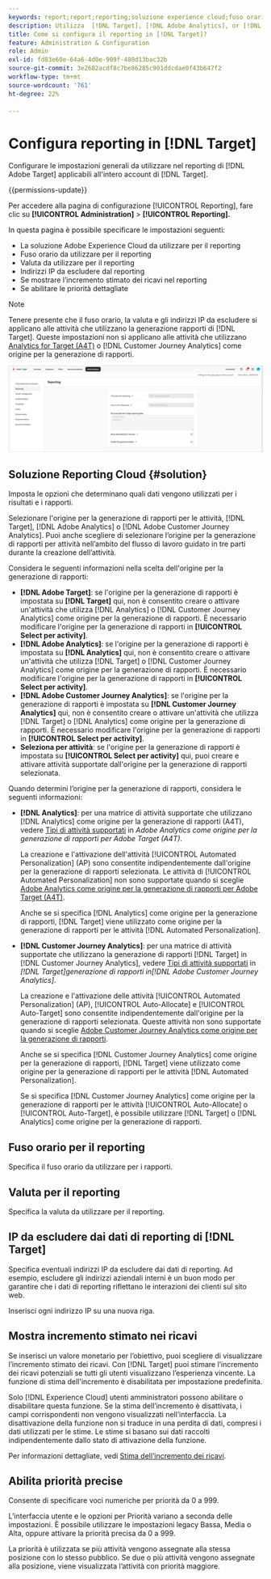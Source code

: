 ```yaml
---
keywords: report;report;reporting;soluzione experience cloud;fuso orario;fuso orario;valuta;escludere gli IP;incremento stimato dei ricavi;ricavi;incremento dei ricavi;priorità dettagliate;fine-grained
description: Utilizza  [!DNL Target], [!DNL Adobe Analytics], or [!DNL Adobe Customer Journey Analytics] come origine per la generazione di rapporti, specifica il fuso orario e il formato di valuta predefiniti, aggiungi indirizzi IP da escludere dalla generazione di rapporti e altro ancora.
title: Come si configura il reporting in [!DNL Target]?
feature: Administration & Configuration
role: Admin
exl-id: fd83e60e-64a6-4d0e-909f-480d13bac32b
source-git-commit: 3e2682acdf8c7be86285c901ddcdae0f43b647f2
workflow-type: tm+mt
source-wordcount: '761'
ht-degree: 22%

---
```


# Configura reporting in [!DNL Target]

Configurare le impostazioni generali da utilizzare nel reporting di [!DNL Adobe Target] applicabili all&#39;intero account di [!DNL Target].

{{permissions-update}}

Per accedere alla pagina di configurazione [!UICONTROL Reporting], fare clic su **[!UICONTROL Administration]** > **[!UICONTROL Reporting].**

In questa pagina è possibile specificare le impostazioni seguenti:

* La soluzione Adobe Experience Cloud da utilizzare per il reporting
* Fuso orario da utilizzare per il reporting
* Valuta da utilizzare per il reporting
* Indirizzi IP da escludere dal reporting
* Se mostrare l’incremento stimato dei ricavi nel reporting
* Se abilitare le priorità dettagliate

>[!NOTE]
>
>Tenere presente che il fuso orario, la valuta e gli indirizzi IP da escludere si applicano alle attività che utilizzano la generazione rapporti di [!DNL Target]. Queste impostazioni non si applicano alle attività che utilizzano [Analytics for Target (A4T)](/help/main/c-integrating-target-with-mac/a4t/a4t.md) o [!DNL Customer Journey Analytics] come origine per la generazione di rapporti.

![Pagina di reporting](/help/main/administrating-target/assets/reporting.png)

## Soluzione Reporting Cloud {#solution}

Imposta le opzioni che determinano quali dati vengono utilizzati per i risultati e i rapporti.

Selezionare l&#39;origine per la generazione di rapporti per le attività, [!DNL Target], [!DNL Adobe Analytics] o [!DNL Adobe Customer Journey Analytics]. Puoi anche scegliere di selezionare l’origine per la generazione di rapporti per attività nell’ambito del flusso di lavoro guidato in tre parti durante la creazione dell’attività.

Considera le seguenti informazioni nella scelta dell&#39;origine per la generazione di rapporti:

* **[!DNL Adobe Target]**: se l&#39;origine per la generazione di rapporti è impostata su **[!DNL Target]** qui, non è consentito creare o attivare un&#39;attività che utilizza [!DNL Analytics] o [!DNL Customer Journey Analytics] come origine per la generazione di rapporti. È necessario modificare l&#39;origine per la generazione di rapporti in **[!UICONTROL Select per activity]**.
* **[!DNL Adobe Analytics]**: se l&#39;origine per la generazione di rapporti è impostata su **[!DNL Analytics]** qui, non è consentito creare o attivare un&#39;attività che utilizza [!DNL Target] o [!DNL Customer Journey Analytics] come origine per la generazione di rapporti. È necessario modificare l&#39;origine per la generazione di rapporti in **[!UICONTROL Select per activity]**.
* **[!DNL Adobe Customer Journey Analytics]**: se l&#39;origine per la generazione di rapporti è impostata su **[!DNL Customer Journey Analytics]** qui, non è consentito creare o attivare un&#39;attività che utilizza [!DNL Target] o [!DNL Analytics] come origine per la generazione di rapporti. È necessario modificare l&#39;origine per la generazione di rapporti in **[!UICONTROL Select per activity]**.
* **Seleziona per attività**: se l&#39;origine per la generazione di rapporti è impostata su **[!UICONTROL Select per activity]** qui, puoi creare e attivare attività supportate dall&#39;origine per la generazione di rapporti selezionata.

Quando determini l’origine per la generazione di rapporti, considera le seguenti informazioni:

* **[!DNL Analytics]**: per una matrice di attività supportate che utilizzano [!DNL Analytics] come origine per la generazione di rapporti (A4T), vedere [Tipi di attività supportati](/help/main/c-integrating-target-with-mac/a4t/a4t.md#section_F487896214BF4803AF78C552EF1669AA) in *Adobe Analytics come origine per la generazione di rapporti per Adobe Target (A4T)*.

  La creazione e l&#39;attivazione dell&#39;attività [!UICONTROL Automated Personalization] (AP) sono consentite indipendentemente dall&#39;origine per la generazione di rapporti selezionata. Le attività di [!UICONTROL Automated Personalization] non sono supportate quando si sceglie [Adobe Analytics come origine per la generazione di rapporti per Adobe Target (A4T)](/help/main/c-integrating-target-with-mac/a4t/a4t.md).

  Anche se si specifica [!DNL Analytics] come origine per la generazione di rapporti, [!DNL Target] viene utilizzato come origine per la generazione di rapporti per le attività [!DNL Automated Personalization].

* **[!DNL Customer Journey Analytics]**: per una matrice di attività supportate che utilizzano la generazione di rapporti [!DNL Target] in [!DNL Customer Journey Analytics], vedere [Tipi di attività supportati](/help/main/c-integrating-target-with-mac/cja/target-reporting-in-cja.md#supported-activities) in *[!DNL Target]generazione di rapporti in[!DNL Adobe Customer Journey Analytics]*.

  La creazione e l&#39;attivazione delle attività [!UICONTROL Automated Personalization] (AP), [!UICONTROL Auto-Allocate] e [!UICONTROL Auto-Target] sono consentite indipendentemente dall&#39;origine per la generazione di rapporti selezionata. Queste attività non sono supportate quando si sceglie [Adobe Customer Journey Analytics come origine per la generazione di rapporti](/help/main/c-integrating-target-with-mac/cja/target-reporting-in-cja.md).

  Anche se si specifica [!DNL Customer Journey Analytics] come origine per la generazione di rapporti, [!DNL Target] viene utilizzato come origine per la generazione di rapporti per le attività [!DNL Automated Personalization].

  Se si specifica [!DNL Customer Journey Analytics] come origine per la generazione di rapporti per le attività [!UICONTROL Auto-Allocate] o [!UICONTROL Auto-Target], è possibile utilizzare [!DNL Target] o [!DNL Analytics] come origine per la generazione di rapporti.

## Fuso orario per il reporting

Specifica il fuso orario da utilizzare per i rapporti.

## Valuta per il reporting

Specifica la valuta da utilizzare per il reporting.

## IP da escludere dai dati di reporting di [!DNL Target]

Specifica eventuali indirizzi IP da escludere dai dati di reporting. Ad esempio, escludere gli indirizzi aziendali interni è un buon modo per garantire che i dati di reporting riflettano le interazioni dei clienti sul sito web.

Inserisci ogni indirizzo IP su una nuova riga.

## Mostra incremento stimato nei ricavi

Se inserisci un valore monetario per l’obiettivo, puoi scegliere di visualizzare l’incremento stimato dei ricavi. Con [!DNL Target] puoi stimare l’incremento dei ricavi potenziali se tutti gli utenti visualizzano l’esperienza vincente. La funzione di stima dell&#39;incremento è disabilitata per impostazione predefinita.

Solo [!DNL Experience Cloud] utenti amministratori possono abilitare o disabilitare questa funzione. Se la stima dell’incremento è disattivata, i campi corrispondenti non vengono visualizzati nell’interfaccia. La disattivazione della funzione non si traduce in una perdita di dati, compresi i dati utilizzati per le stime. Le stime si basano sui dati raccolti indipendentemente dallo stato di attivazione della funzione.

Per informazioni dettagliate, vedi [Stima dell’incremento dei ricavi](/help/main/administrating-target/r-target-account-preferences/estimating-lift-in-revenue.md).

## Abilita priorità precise

Consente di specificare voci numeriche per priorità da 0 a 999.

L’interfaccia utente e le opzioni per Priorità variano a seconda delle impostazioni. È possibile utilizzare le impostazioni legacy Bassa, Media o Alta, oppure attivare la priorità precisa da 0 a 999.

La priorità è utilizzata se più attività vengono assegnate alla stessa posizione con lo stesso pubblico. Se due o più attività vengono assegnate alla posizione, viene visualizzata l’attività con priorità maggiore.
